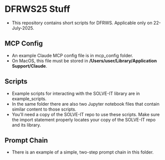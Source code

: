 # DFRWS25 Stuff

- This repository contains short scripts for DFRWS. Applicable only on 22-July-2025.

## MCP Config
- An example Claude MCP config file is in mcp_config folder. 
- On MacOS, this file must be stored in **/Users/user/Library/Application Support/Claude**.

## Scripts
- Example scripts for interacting with the SOLVE-IT library are in example_scripts.
- In the same folder there are also two Jupyter notebook files that contain similar content to those scripts.
- You'll need a copy of the SOLVE-IT repo to use these scripts. Make sure the import statement properly locates your copy of the SOLVE-IT repo and its library. 

## Prompt Chain
- There is an example of a simple, two-step prompt chain in this folder.

